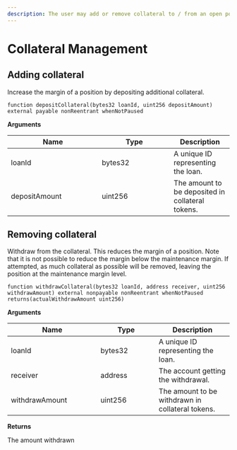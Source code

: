 ```yaml
---
description: The user may add or remove collateral to / from an open position.
---
```


# Collateral Management

## Adding collateral

Increase the margin of a position by depositing additional collateral.&#x20;

```solidity
function depositCollateral(bytes32 loanId, uint256 depositAmount) external payable nonReentrant whenNotPaused 
```

**Arguments**

<table><thead><tr><th width="190.33333333333334">Name</th><th width="147">Type</th><th>Description</th></tr></thead><tbody><tr><td>loanId</td><td>bytes32</td><td>A unique ID representing the loan.</td></tr><tr><td>depositAmount</td><td>uint256</td><td>The amount to be deposited in collateral tokens.</td></tr></tbody></table>



## Removing collateral

Withdraw from the collateral. This reduces the margin of a position. Note that it is not possible to reduce the margin below the maintenance margin. If attempted, as much collateral as possible will be removed, leaving the position at the maintenance margin level.

```solidity
function withdrawCollateral(bytes32 loanId, address receiver, uint256 withdrawAmount) external nonpayable nonReentrant whenNotPaused 
returns(actualWithdrawAmount uint256)
```

**Arguments**

<table><thead><tr><th width="187.33333333333334">Name</th><th width="116">Type</th><th>Description</th></tr></thead><tbody><tr><td>loanId</td><td>bytes32</td><td>A unique ID representing the loan.</td></tr><tr><td>receiver</td><td>address</td><td>The account getting the withdrawal.</td></tr><tr><td>withdrawAmount</td><td>uint256</td><td>The amount to be withdrawn in collateral tokens. </td></tr></tbody></table>

**Returns**

The amount withdrawn&#x20;
